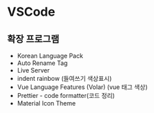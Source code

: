 # VSCode  
## 확장 프로그램  
- Korean Language Pack  
- Auto Rename Tag
- Live Server
- indent rainbow (들여쓰기 색상표시)  
- Vue Language Features (Volar) (vue 태그 색상)
- Prettier - code formatter(코드 정리)
- Material Icon Theme
